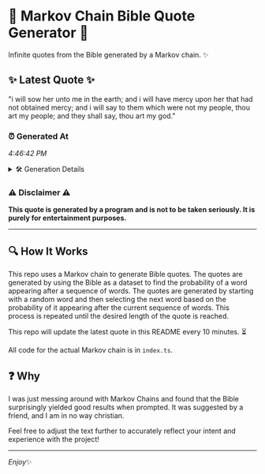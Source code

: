 # 📖 Markov Chain Bible Quote Generator 📖

Infinite quotes from the Bible generated by a Markov chain. ✨

## ✨ Latest Quote ✨
"i will sow her unto me in the earth; and i will have mercy upon her that had not obtained mercy; and i will say to them which were not my people, thou art my people; and they shall say, thou art my god."

### ⏰ Generated At
*4:46:42 PM*

<details>
    <summary>🛠️ Generation Details</summary>
    <p>
        <strong>🌱 Seed:</strong> i<br>
        <strong>🔄 Iterations:</strong> 43<br>
        <strong>📜 Context History:</strong><br>[ i ]: will<br>[ i, will ]: sow<br>[ i, will, sow ]: her<br>[ i, will, sow, her ]: unto<br>[ i, will, sow, her, unto ]: me<br>[ i, will, sow, her, unto, me ]: in<br>[ will, sow, her, unto, me, in ]: the<br>[ sow, her, unto, me, in, the ]: earth;<br>[ her, unto, me, in, the, earth; ]: and<br>[ unto, me, in, the, earth;, and ]: i<br>[ me, in, the, earth;, and, i ]: will<br>[ in, the, earth;, and, i, will ]: have<br>[ the, earth;, and, i, will, have ]: mercy<br>[ earth;, and, i, will, have, mercy ]: upon<br>[ and, i, will, have, mercy, upon ]: her<br>[ i, will, have, mercy, upon, her ]: that<br>[ will, have, mercy, upon, her, that ]: had<br>[ have, mercy, upon, her, that, had ]: not<br>[ mercy, upon, her, that, had, not ]: obtained<br>[ upon, her, that, had, not, obtained ]: mercy;<br>[ her, that, had, not, obtained, mercy; ]: and<br>[ that, had, not, obtained, mercy;, and ]: i<br>[ had, not, obtained, mercy;, and, i ]: will<br>[ not, obtained, mercy;, and, i, will ]: say<br>[ obtained, mercy;, and, i, will, say ]: to<br>[ mercy;, and, i, will, say, to ]: them<br>[ and, i, will, say, to, them ]: which<br>[ i, will, say, to, them, which ]: were<br>[ will, say, to, them, which, were ]: not<br>[ say, to, them, which, were, not ]: my<br>[ to, them, which, were, not, my ]: people,<br>[ them, which, were, not, my, people, ]: thou<br>[ which, were, not, my, people,, thou ]: art<br>[ were, not, my, people,, thou, art ]: my<br>[ not, my, people,, thou, art, my ]: people;<br>[ my, people,, thou, art, my, people; ]: and<br>[ people,, thou, art, my, people;, and ]: they<br>[ thou, art, my, people;, and, they ]: shall<br>[ art, my, people;, and, they, shall ]: say,<br>[ my, people;, and, they, shall, say, ]: thou<br>[ people;, and, they, shall, say,, thou ]: art<br>[ and, they, shall, say,, thou, art ]: my<br>[ they, shall, say,, thou, art, my ]: god.<br>
    </p>
</details>

### ⚠️ Disclaimer ⚠️
**This quote is generated by a program and is not to be taken seriously. It is purely for entertainment purposes.**

---

## 🔍 How It Works

This repo uses a Markov chain to generate Bible quotes. The quotes are generated by using the Bible as a dataset to find the probability of a word appearing after a sequence of words. The quotes are generated by starting with a random word and then selecting the next word based on the probability of it appearing after the current sequence of words. This process is repeated until the desired length of the quote is reached.

This repo will update the latest quote in this README every 10 minutes. ⏳

All code for the actual Markov chain is in `index.ts`.

## ❓ Why

I was just messing around with Markov Chains and found that the Bible surprisingly yielded good results when prompted. 
It was suggested by a friend, and I am in no way christian.

Feel free to adjust the text further to accurately reflect your intent and experience with the project!

---

*Enjoy*✨
